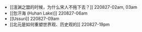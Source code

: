 - [[澶渊之盟的时候，为什么宋人不拖下去？]]
220827-02am, 03am
- [[忽汗海 (Huhan Lake)]]
220827-06am
- [[Ussuri]]
220827-09am
- [[北元是如何重塑世界观、历史观的]]
220827-19pm
